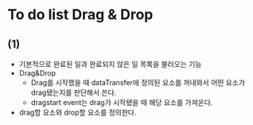 # To do list Drag & Drop

## (1)

- 기본적으로 완료된 일과 완료되지 않은 일 목록을 불러오는 기능
- Drag&Drop
  - Drag를 시작했을 때 dataTransfer에 정의된 요소를 꺼내와서 어떤 요소가 drag됐는지를 판단해서 쓴다.
  - dragstart event는 drag가 시작됐을 때 해당 요소를 가져온다.
- drag할 요소와 drop할 요소를 정의한다.